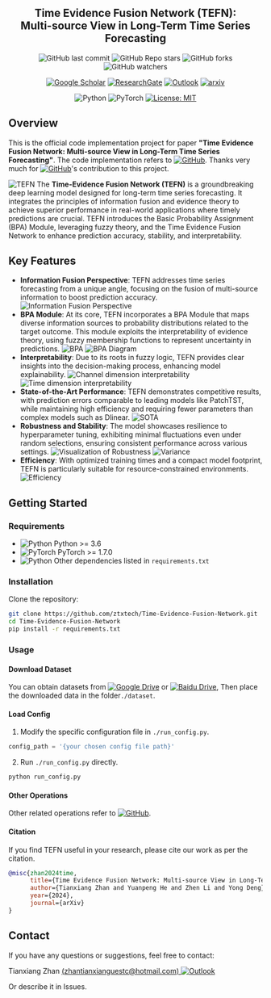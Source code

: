 <div align="center">
  <h2><b> Time Evidence Fusion Network (TEFN): 
    <br/> Multi-source View in Long-Term Time Series Forecasting </b></h2>
</div>
<div align="center">

![GitHub last commit](https://img.shields.io/github/last-commit/ztxtech/Time-Evidence-Fusion-Network)
![GitHub Repo stars](https://img.shields.io/github/stars/ztxtech/Time-Evidence-Fusion-Network)
![GitHub forks](https://img.shields.io/github/forks/ztxtech/Time-Evidence-Fusion-Network)
![GitHub watchers](https://img.shields.io/github/watchers/ztxtech/Time-Evidence-Fusion-Network)

[![Google Scholar](https://img.shields.io/badge/Tianxiang_Zhan-4285F4?logo=googlescholar&logoColor=white)](https://scholar.google.com.hk/citations?user=bRYz250AAAAJ)
[![ResearchGate](https://img.shields.io/badge/Tianxiang_Zhan-00CCBB?logo=ResearchGate&logoColor=white)](https://www.researchgate.net/profile/Tianxiang-Zhan)
[![Outlook](https://img.shields.io/badge/Tianxiang_Zhan-0078D4?logo=microsoft-outlook&logoColor=white)](mailto:zhantianxianguestc@hotmail.com)
[![arxiv](https://img.shields.io/badge/cs.LG-2405.06419-b31b1b?style=flat&logo=arxiv&logoColor=red)](https://arxiv.org/abs/2405.06419)

![Python](https://img.shields.io/badge/python-3670A0?logo=python&logoColor=ffdd54)
![PyTorch](https://img.shields.io/badge/PyTorch-%23EE4C2C.svg?logo=PyTorch&logoColor=white)
[![License: MIT](https://img.shields.io/badge/License-MIT-yellow.svg)](https://opensource.org/licenses/MIT)


</div>

## Overview
This is the official code implementation project for paper **"Time Evidence Fusion Network: Multi-source View in Long-Term Time Series Forecasting"**. The code implementation refers to [![GitHub](https://img.shields.io/badge/thuml-TimeSeriesLibrary-%23121011?logo=github&logoColor=white)](https://github.com/thuml/Time-Series-Library). Thanks very much for [![GitHub](https://img.shields.io/badge/thuml-TimeSeriesLibrary-%23121011?logo=github&logoColor=white)](https://github.com/thuml/Time-Series-Library)'s contribution to this project.

![TEFN](/fig/TEFN.png)
The **Time-Evidence Fusion Network (TEFN)** is a groundbreaking deep learning model designed for long-term time series forecasting. It integrates the principles of information fusion and evidence theory to achieve superior performance in real-world applications where timely predictions are crucial. TEFN introduces the Basic Probability Assignment (BPA) Module, leveraging fuzzy theory, and the Time Evidence Fusion Network to enhance prediction accuracy, stability, and interpretability.

## Key Features

- **Information Fusion Perspective**: TEFN addresses time series forecasting from a unique angle, focusing on the fusion of multi-source information to boost prediction accuracy.
![Information Fusion Perspective](/fig/ms.png)
- **BPA Module**: At its core, TEFN incorporates a BPA Module that maps diverse information sources to probability distributions related to the target outcome. This module exploits the interpretability of evidence theory, using fuzzy membership functions to represent uncertainty in predictions.
![BPA](/fig/bpa.png)
![BPA Diagram](./fig/inver_conv.png)
- **Interpretability**: Due to its roots in fuzzy logic, TEFN provides clear insights into the decision-making process, enhancing model explainability.
![Channel dimension interpretability](/fig/CBV.png)
![Time dimension interpretability](/fig/TBV.png)
- **State-of-the-Art Performance**: TEFN demonstrates competitive results, with prediction errors comparable to leading models like PatchTST, while maintaining high efficiency and requiring fewer parameters than complex models such as Dlinear.
![SOTA](/fig/sota.png)
- **Robustness and Stability**: The model showcases resilience to hyperparameter tuning, exhibiting minimal fluctuations even under random selections, ensuring consistent performance across various settings.
![Visualization of Robustness](/fig/vr.png)
![Variance](/fig/var.png)
- **Efficiency**: With optimized training times and a compact model footprint, TEFN is particularly suitable for resource-constrained environments.
![Efficiency](/fig/size.png)

## Getting Started

### Requirements

- ![Python](https://img.shields.io/badge/python->3.6-3670A0?logo=python&logoColor=ffdd54) Python >= 3.6
- ![PyTorch](https://img.shields.io/badge/PyTorch->1.7.0-%23EE4C2C.svg?logo=PyTorch&logoColor=white) PyTorch >= 1.7.0
- ![Python](https://img.shields.io/badge/PyPI-3670A0?logo=PyPI&logoColor=ffdd54) Other dependencies listed in `requirements.txt`

### Installation

Clone the repository:

```bash
git clone https://github.com/ztxtech/Time-Evidence-Fusion-Network.git
cd Time-Evidence-Fusion-Network
pip install -r requirements.txt
```

### Usage

#### Download Dataset

You can obtain datasets from [![Google Drive](https://img.shields.io/badge/Google%20Drive-4285F4?logo=googledrive&logoColor=white)](https://drive.google.com/drive/folders/13Cg1KYOlzM5C7K8gK8NfC-F3EYxkM3D2?usp=sharing) or [![Baidu Drive](https://img.shields.io/badge/Baidu-Pan-2932E1?logo=Baidu&logoColor=white)](https://pan.baidu.com/s/1r3KhGd0Q9PJIUZdfEYoymg?pwd=i9iy), Then place the downloaded data in the folder`./dataset`. 

#### Load Config



1. Modify the specific configuration file in `./run_config.py`.

```python
config_path = '{your chosen config file path}'
```
2. Run `./run_config.py` directly.
```bash
python run_config.py
```

#### Other Operations

Other related operations refer to [![GitHub](https://img.shields.io/badge/thuml-TimeSeriesLibrary-%23121011?logo=github&logoColor=white)](https://github.com/thuml/Time-Series-Library).


#### Citation

If you find TEFN useful in your research, please cite our work as per the citation.

```bibtex
@misc{zhan2024time,
      title={Time Evidence Fusion Network: Multi-source View in Long-Term Time Series Forecasting}, 
      author={Tianxiang Zhan and Yuanpeng He and Zhen Li and Yong Deng},
      year={2024},
      journal={arXiv}
}

```

## Contact


If you have any questions or suggestions, feel free to contact:

Tianxiang Zhan [(zhantianxianguestc@hotmail.com) ![Outlook](https://img.shields.io/badge/Tianxiang_Zhan-0078D4?logo=microsoft-outlook&logoColor=white)](mailto:zhantianxianguestc@hotmail.com)

Or describe it in Issues.
